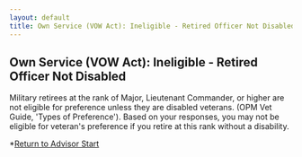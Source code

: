 ```yaml
---
layout: default
title: Own Service (VOW Act): Ineligible - Retired Officer Not Disabled
---
```


## Own Service (VOW Act): Ineligible - Retired Officer Not Disabled

Military retirees at the rank of Major, Lieutenant Commander, or higher are not eligible for preference unless they are disabled veterans. (OPM Vet Guide, 'Types of Preference'). Based on your responses, you may not be eligible for veteran's preference if you retire at this rank without a disability.

*[Return to Advisor Start](start.md)
